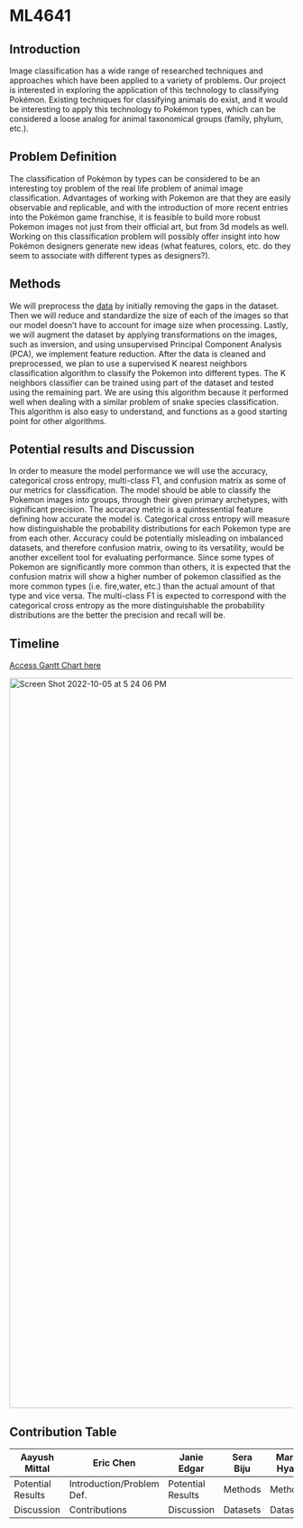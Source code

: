 # ML4641

## Introduction
Image classification has a wide range of researched techniques and approaches which have been applied to a variety of problems. Our project is interested in exploring the application of this technology to classifying Pokémon. Existing techniques for classifying animals do exist, and it would be interesting to apply this technology to Pokémon types, which can be considered a loose analog for animal taxonomical groups (family, phylum, etc.). 

## Problem Definition
The classification of Pokémon by types can be considered to be an interesting toy problem of the real life problem of animal image classification. Advantages of working with Pokemon are that they are easily observable and replicable, and with the introduction of more recent entries into the Pokémon game franchise, it is feasible to build more robust Pokemon images not just from their official art, but from 3d models as well. Working on this classification problem will possibly offer insight into how Pokémon designers generate new ideas (what features, colors, etc. do they seem to associate with different types as designers?). 

## Methods
We will preprocess the [data](https://www.kaggle.com/datasets/vishalsubbiah/pokemon-images-and-types) by initially removing the gaps in the dataset. Then we will reduce and standardize the size of  each of the images so that our model doesn’t have to account for image size when processing. Lastly, we will augment the dataset by applying transformations on the images, such as inversion, and using unsupervised Principal Component Analysis (PCA), we implement feature reduction.
After the data is cleaned and preprocessed, we plan to use a supervised K nearest neighbors classification algorithm to classify the Pokemon into different types. The K neighbors classifier can be trained using part of the dataset and tested using the remaining part. We are using this algorithm because it performed well when dealing with a similar problem of snake species classification. This algorithm is also easy to understand, and functions as a good starting point for other algorithms.

## Potential results and Discussion
In order to measure the model performance we will use the accuracy, categorical cross entropy, multi-class F1, and confusion matrix as some of our metrics for classification. The model should be able to classify the Pokemon images into groups, through their given primary archetypes, with significant precision. The accuracy metric is a quintessential feature defining how accurate the model is. Categorical cross entropy will measure how distinguishable the probability distributions for each Pokemon type are from each other. Accuracy could be potentially misleading on imbalanced datasets, and therefore confusion matrix, owing to its versatility, would be another excellent tool for evaluating performance.
Since some types of Pokemon are significantly more common than others, it is expected that the confusion matrix will show a higher number of pokemon classified as the more common types (i.e. fire,water, etc.) than the actual amount of that type and vice versa. The multi-class F1 is expected to correspond with the categorical cross entropy as the more distinguishable the probability distributions are the better the precision and recall will be. 

## Timeline
[Access Gantt Chart here](https://docs.google.com/spreadsheets/d/1C_5R84fuOJFV-A0jJgSX9z4PrilBJ4jo/edit?usp=sharing&ouid=107739152912878040423&rtpof=true&sd=true)

<img width="1292" alt="Screen Shot 2022-10-05 at 5 24 06 PM" src="https://user-images.githubusercontent.com/29692528/194166644-39d691f2-c7d2-45de-95f7-49648283de14.png">


## Contribution Table

| Aayush Mittal   | Eric Chen        | Janie Edgar      | Sera Biju        | Marin Hyatt      |
| ----------------|------------------| -----------------|------------------| -----------------|
|Potential Results| Introduction/Problem Def.| Potential Results| Methods          | Methods          |
| Discussion      | Contributions    | Discussion       | Datasets         | Datasets         |
